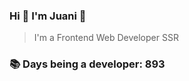 ### Hi 👋 I&#39;m Juani 🦁

> I&#39;m a Frontend Web Developer SSR

### 📚 Days being a developer: 893
